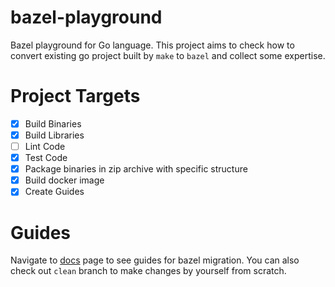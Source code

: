 # bazel-playground

Bazel playground for Go language. This project aims to check how to convert existing go project built by `make`
to `bazel` and collect some expertise.

# Project Targets

- [x] Build Binaries
- [x] Build Libraries
- [ ] Lint Code
- [x] Test Code
- [x] Package binaries in zip archive with specific structure
- [x] Build docker image
- [x] Create Guides

# Guides

Navigate to [docs](docs) page to see guides for bazel migration. You can also check out `clean` branch to make changes
by yourself from scratch.
